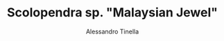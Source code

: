 ---
title: Scolopendra sp. "Malaysian Jewel"
description: Wunderschön gefärbte, bisher unbestimmte Art, die nicht zu warm gehalten werden darf.
thumb: images/malaysian-jewel-thumb.jpg
type: page
layout: caresheet
bookhidden: true
author:
- Alessandro Tinella
---
